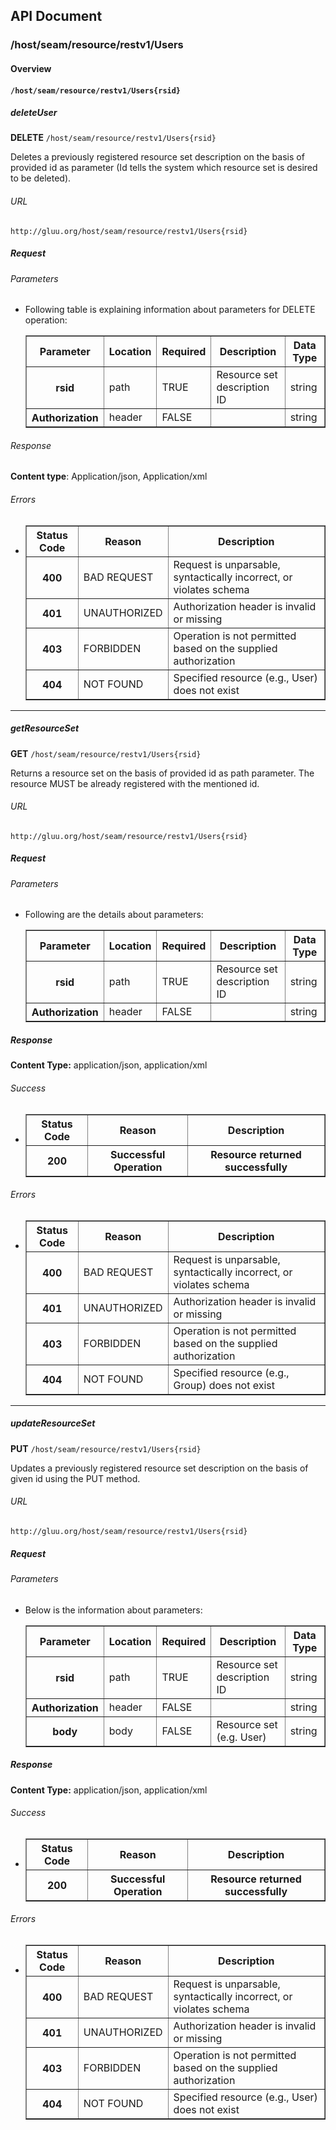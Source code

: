 ## API Document

### /host/seam/resource/restv1/Users

#### Overview


#### `/host/seam/resource/restv1/Users{rsid}`

##### deleteUser

**DELETE** `/host/seam/resource/restv1/Users{rsid}`

Deletes a previously registered resource set description on the basis of provided id as parameter (Id tells the system which resource set is desired to be deleted).

###### URL
    http://gluu.org/host/seam/resource/restv1/Users{rsid}

##### Request
###### Parameters
- Following table is explaining information about parameters for DELETE operation:
    <table border="1">
        <tr>
            <th>Parameter</th>
            <th>Location</th>    
	    <th>Required</th>
            <th>Description</th>
            <th>Data Type</th>
        </tr>
        <tr>
            <th>rsid</th>
	    <td>path</td>            
	    <td>TRUE</td>
            <td>Resource set description ID</td>
            <td>string</td>
        </tr>
	<tr>
            <th>Authorization</th>
	    <td>header</td>            
	    <td>FALSE</td>
            <td></td>
            <td>string</td>
        </tr>

    </table>

###### Response

**Content type**: Application/json, Application/xml

###### Errors
-	<table border="1">
	    <tr>
			<th>Status Code</th>
			<th>Reason</th>
			<th>Description</th>
	    </tr>
		<tr>
		    <th>400</th>
		    <td>BAD REQUEST</td>
		    <td>Request is unparsable, syntactically incorrect, or violates schema</td>
		</tr>
		<tr>
		    <th>401</th>
		    <td>UNAUTHORIZED</td>
		    <td>Authorization header is invalid or missing</td>
		</tr>
		<tr>
		    <th>403</th>
		    <td>FORBIDDEN</td>
		    <td>Operation is not permitted based on the supplied authorization</td>
		</tr>
		<tr>
		    <th>404</th>
		    <td>NOT FOUND</td>
		    <td>Specified resource (e.g., User) does not exist</td>
		</tr>
	</table>


- - -
##### getResourceSet
**GET** `/host/seam/resource/restv1/Users{rsid}`

Returns a resource set on the basis of provided id as path parameter. The resource MUST be already registered with the mentioned id.


###### URL
    http://gluu.org/host/seam/resource/restv1/Users{rsid}

##### Request
###### Parameters
- Following are the details about parameters:

    <table border="1">
        <tr>
            <th>Parameter</th>
            <th>Location</th>    
	    <th>Required</th>
            <th>Description</th>
            <th>Data Type</th>
        </tr>
        <tr>
            <th>rsid</th>
	    <td>path</td>            
	    <td>TRUE</td>
            <td>Resource set description ID</td>
            <td>string</td>
        </tr>
	<tr>
            <th>Authorization</th>
	    <td>header</td>            
	    <td>FALSE</td>
            <td></td>
            <td>string</td>
        </tr>
    </table>


##### Response
**Content Type:**  application/json, application/xml

###### Success
-	<table border="1">
	    <tr>
			<th>Status Code</th>
			<th>Reason</th>
			<th>Description</th>
	    </tr>
	    <tr>
			<th>200</th>
			<th>Successful Operation</th>
			<th>Resource returned successfully</th>
	    </tr>
	</table>

###### Errors
-	<table border="1">
	    <tr>
			<th>Status Code</th>
			<th>Reason</th>
			<th>Description</th>
	    </tr>
		<tr>
		    <th>400</th>
		    <td>BAD REQUEST</td>
		    <td>Request is unparsable, syntactically incorrect, or violates schema</td>
		</tr>
		<tr>
		    <th>401</th>
		    <td>UNAUTHORIZED</td>
		    <td>Authorization header is invalid or missing</td>
		</tr>
		<tr>
		    <th>403</th>
		    <td>FORBIDDEN</td>
		    <td>Operation is not permitted based on the supplied authorization</td>
		</tr>
		<tr>
		    <th>404</th>
		    <td>NOT FOUND</td>
		    <td>Specified resource (e.g., Group) does not exist</td>
		</tr>
	</table>

- - -
##### updateResourceSet
**PUT** `/host/seam/resource/restv1/Users{rsid}`

Updates a previously registered resource set description on the basis of given id using the PUT method. 

###### URL
    http://gluu.org/host/seam/resource/restv1/Users{rsid}

##### Request
###### Parameters
- Below is the information about parameters:

    <table border="1">
        <tr>
            <th>Parameter</th>
            <th>Location</th>    
	    <th>Required</th>
            <th>Description</th>
            <th>Data Type</th>
        </tr>
        <tr>
            <th>rsid</th>
	    <td>path</td>            
	    <td>TRUE</td>
            <td>Resource set description ID</td>
            <td>string</td>
        </tr>
	<tr>
            <th>Authorization</th>
	    <td>header</td>            
	    <td>FALSE</td>
            <td></td>
            <td>string</td>
        </tr>
	<tr>
            <th>body</th>
	    <td>body</td>            
	    <td>FALSE</td>
            <td>Resource set (e.g. User)</td>
            <td>string</td>
        </tr>

    </table>

##### Response
**Content Type:**  application/json, application/xml

###### Success
-	<table border="1">
	    <tr>
			<th>Status Code</th>
			<th>Reason</th>
			<th>Description</th>
	    </tr>
	    <tr>
			<th>200</th>
			<th>Successful Operation</th>
			<th>Resource returned successfully</th>
	    </tr>
	</table>

###### Errors
-	<table border="1">
	    <tr>
			<th>Status Code</th>
			<th>Reason</th>
			<th>Description</th>
	    </tr>
		<tr>
		    <th>400</th>
		    <td>BAD REQUEST</td>
		    <td>Request is unparsable, syntactically incorrect, or violates schema</td>
		</tr>
		<tr>
		    <th>401</th>
		    <td>UNAUTHORIZED</td>
		    <td>Authorization header is invalid or missing</td>
		</tr>
		<tr>
		    <th>403</th>
		    <td>FORBIDDEN</td>
		    <td>Operation is not permitted based on the supplied authorization</td>
		</tr>
		<tr>
		    <th>404</th>
		    <td>NOT FOUND</td>
		    <td>Specified resource (e.g., User) does not exist</td>
		</tr>
	</table>


